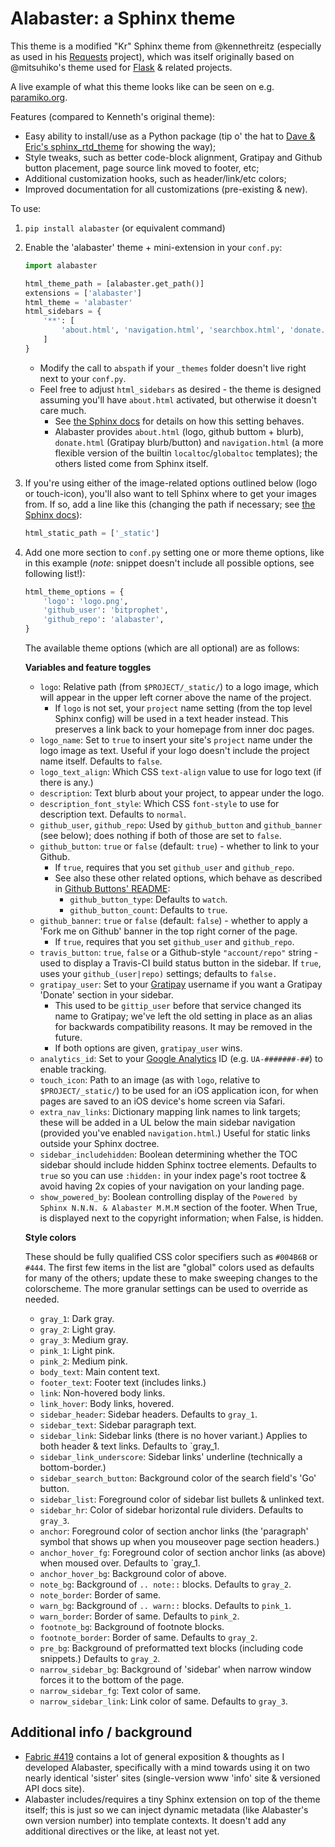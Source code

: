 # Alabaster: a Sphinx theme

This theme is a modified "Kr" Sphinx theme from @kennethreitz (especially as
used in his [Requests](https://python-requests.org) project), which was itself
originally based on @mitsuhiko's theme used for
[Flask](http://flask.pocoo.org/) & related projects.

A live example of what this theme looks like can be seen on e.g.
[paramiko.org](http://paramiko.org).

Features (compared to Kenneth's original theme):

* Easy ability to install/use as a Python package (tip o' the hat to [Dave &
  Eric's sphinx_rtd_theme](https://github.com/snide/sphinx_rtd_theme) for
  showing the way);
* Style tweaks, such as better code-block alignment, Gratipay and Github button
  placement, page source link moved to footer, etc;
* Additional customization hooks, such as header/link/etc colors;
* Improved documentation for all customizations (pre-existing & new).

To use:

1. `pip install alabaster` (or equivalent command)
1. Enable the 'alabaster' theme + mini-extension in your `conf.py`:

   ```python
   import alabaster

   html_theme_path = [alabaster.get_path()]
   extensions = ['alabaster']
   html_theme = 'alabaster'
   html_sidebars = {
       '**': [
           'about.html', 'navigation.html', 'searchbox.html', 'donate.html',
       ]
   }
   ```

    * Modify the call to `abspath` if your `_themes` folder doesn't live right
    next to your `conf.py`.
    * Feel free to adjust `html_sidebars` as desired - the theme is designed
    assuming you'll have `about.html` activated, but otherwise it doesn't care
    much.
        * See [the Sphinx
        docs](http://sphinx-doc.org/config.html#confval-html_sidebars) for
        details on how this setting behaves.
        * Alabaster provides `about.html` (logo, github buttom + blurb),
        `donate.html` (Gratipay blurb/button) and `navigation.html` (a more
        flexible version of the builtin `localtoc`/`globaltoc` templates); the
        others listed come from Sphinx itself.

1. If you're using either of the image-related options outlined below (logo or
   touch-icon), you'll also want to tell Sphinx where to get your images from.
   If so, add a line like this (changing the path if necessary; see [the Sphinx
   docs](http://sphinx-doc.org/config.html?highlight=static#confval-html_static_path)):

   ```python
   html_static_path = ['_static']
   ```

1. Add one more section to `conf.py` setting one or more theme options, like in
   this example (*note*: snippet doesn't include all possible options, see
   following list!):

   ```python
   html_theme_options = {
       'logo': 'logo.png',
       'github_user': 'bitprophet',
       'github_repo': 'alabaster',
   }
   ```

   The available theme options (which are all optional) are as follows:

   **Variables and feature toggles**

   * `logo`: Relative path (from `$PROJECT/_static/`) to a logo image, which
   will appear in the upper left corner above the name of the project.
      * If `logo` is not set, your `project` name setting (from the top level
      Sphinx config) will be used in a text header instead. This preserves a
      link back to your homepage from inner doc pages.
   * `logo_name`: Set to `true` to insert your site's `project` name under the
   logo image as text. Useful if your logo doesn't include the project name
   itself. Defaults to `false`.
   * `logo_text_align`: Which CSS `text-align` value to use for logo text (if
   there is any.)
   * `description`: Text blurb about your project, to appear under the logo.
   * `description_font_style`: Which CSS `font-style` to use for description text. Defaults to `normal`.
   * `github_user`, `github_repo`: Used by `github_button` and `github_banner`
   (see below); does nothing if both of those are set to `false`.
   * `github_button`: `true` or `false` (default: `true`) - whether to link to
   your Github.
       * If `true`, requires that you set `github_user` and `github_repo`.
       * See also these other related options, which behave as described
   in [Github Buttons' README](https://github.com/mdo/github-buttons#usage):
          * `github_button_type`: Defaults to `watch`.
          * `github_button_count`: Defaults to `true`.
   * `github_banner`: `true` or `false` (default: `false`) - whether to apply a
   'Fork me on Github' banner in the top right corner of the page.
       * If `true`, requires that you set `github_user` and `github_repo`.
   * `travis_button`: `true`, `false` or a Github-style `"account/repo"`
   string - used to display a Travis-CI build status button in the sidebar. If
   `true`, uses your `github_(user|repo)` settings; defaults to `false.`
   * `gratipay_user`: Set to your [Gratipay](https://gratipay.com) username if
   you want a Gratipay 'Donate' section in your sidebar.
      * This used to be `gittip_user` before that service changed its name to
      Gratipay; we've left the old setting in place as an alias for backwards
      compatibility reasons. It may be removed in the future.
      * If both options are given, `gratipay_user` wins.
   * `analytics_id`: Set to your [Google
   Analytics](http://www.google.com/analytics/) ID (e.g. `UA-#######-##`) to
   enable tracking.
   * `touch_icon`: Path to an image (as with `logo`, relative to
   `$PROJECT/_static/`) to be used for an iOS application icon, for when pages
   are saved to an iOS device's home screen via Safari.
   * `extra_nav_links`: Dictionary mapping link names to link targets; these
   will be added in a UL below the main sidebar navigation (provided you've
   enabled `navigation.html`.) Useful for static links outside your Sphinx
   doctree.
   * `sidebar_includehidden`: Boolean determining whether the TOC sidebar
   should include hidden Sphinx toctree elements. Defaults to `true` so you can
   use `:hidden:` in your index page's root toctree & avoid having 2x copies of
   your navigation on your landing page.
   * `show_powered_by`: Boolean controlling display of the `Powered by Sphinx
   N.N.N. & Alabaster M.M.M` section of the footer. When True, is displayed
   next to the copyright information; when False, is hidden.

   **Style colors**

   These should be fully qualified CSS color specifiers such as `#004B6B` or
   `#444`. The first few items in the list are "global" colors used as defaults
   for many of the others; update these to make sweeping changes to the
   colorscheme. The more granular settings can be used to override as needed.

   * `gray_1`: Dark gray.
   * `gray_2`: Light gray.
   * `gray_3`: Medium gray.
   * `pink_1`: Light pink.
   * `pink_2`: Medium pink.
   * `body_text`: Main content text.
   * `footer_text`: Footer text (includes links.)
   * `link`: Non-hovered body links.
   * `link_hover`: Body links, hovered.
   * `sidebar_header`: Sidebar headers. Defaults to `gray_1`.
   * `sidebar_text`: Sidebar paragraph text.
   * `sidebar_link`: Sidebar links (there is no hover variant.) Applies to both
   header & text links. Defaults to `gray_1.
   * `sidebar_link_underscore`: Sidebar links' underline (technically a
   bottom-border.)
   * `sidebar_search_button`: Background color of the search field's 'Go'
   button.
   * `sidebar_list`: Foreground color of sidebar list bullets & unlinked text.
   * `sidebar_hr`: Color of sidebar horizontal rule dividers. Defaults to
   `gray_3`.
   * `anchor`: Foreground color of section anchor links (the 'paragraph' symbol
   that shows up when you mouseover page section headers.)
   * `anchor_hover_fg`: Foreground color of section anchor links (as above)
   when moused over. Defaults to `gray_1.
   * `anchor_hover_bg`: Background color of above.
   * `note_bg`: Background of `.. note::` blocks. Defaults to `gray_2`.
   * `note_border`: Border of same.
   * `warn_bg`: Background of `.. warn::` blocks. Defaults to `pink_1`.
   * `warn_border`: Border of same. Defaults to `pink_2`.
   * `footnote_bg`: Background of footnote blocks.
   * `footnote_border`: Border of same. Defaults to `gray_2`.
   * `pre_bg`: Background of preformatted text blocks (including code
   snippets.) Defaults to `gray_2`.
   * `narrow_sidebar_bg`: Background of 'sidebar' when narrow window forces it
   to the bottom of the page.
   * `narrow_sidebar_fg`: Text color of same.
   * `narrow_sidebar_link`: Link color of same. Defaults to `gray_3`.

## Additional info / background

* [Fabric #419](https://github.com/fabric/fabric/issues/419) contains a lot of
  general exposition & thoughts as I developed Alabaster, specifically with a
  mind towards using it on two nearly identical 'sister' sites (single-version
  www 'info' site & versioned API docs site).
* Alabaster includes/requires a tiny Sphinx extension on top of the theme
  itself; this is just so we can inject dynamic metadata (like Alabaster's own
  version number) into template contexts. It doesn't add any additional
  directives or the like, at least not yet.
